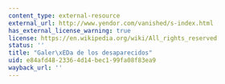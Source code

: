 ```yaml
---
content_type: external-resource
external_url: http://www.yendor.com/vanished/s-index.html
has_external_license_warning: true
license: https://en.wikipedia.org/wiki/All_rights_reserved
status: ''
title: "Galer\xEDa de los desaparecidos"
uid: e84afd48-2336-4d14-bec1-99fa08f83ea9
wayback_url: ''
---
```

